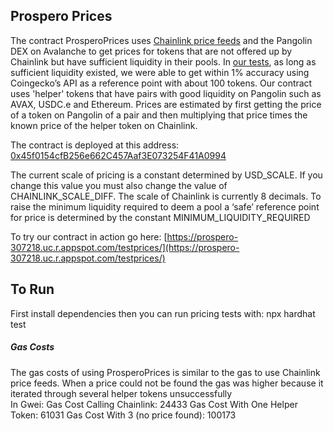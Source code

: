 ## Prospero Prices

The contract ProsperoPrices uses [Chainlink price feeds](https://docs.chain.link/docs/avalanche-price-feeds/) and the Pangolin DEX on Avalanche to get prices for tokens that are not offered up by Chainlink but have sufficient liquidity in their pools.
In [our tests](https://docs.google.com/spreadsheets/d/1kClFiDkgKXLLOUv6JzuBbLLb9YtDIIqXBde59Oxr_cc/edit#gid=1278651676), as long as sufficient liquidity existed, we were able to get within 1% accuracy using Coingecko’s API as a reference point with about 100 tokens.  Our contract uses 'helper' tokens that have pairs with good liquidity on Pangolin such as AVAX, USDC.e and Ethereum.  Prices are estimated by first getting the price of a token on Pangolin of a pair and then multiplying that price times the known price of the helper token on Chainlink.  

The contract is deployed at this address: [0x45f0154cfB256e662C457Aaf3E073254F41A0994](https://snowtrace.io/address/0x45f0154cfB256e662C457Aaf3E073254F41A0994)

The current scale of pricing is a constant determined by USD_SCALE.  If you change this value you must also change the value of CHAINLINK_SCALE_DIFF.  The scale of Chainlink is currently 8 decimals.  To raise the minimum liquidity required to deem a pool a ‘safe’ reference point for price is determined by the constant MINIMUM_LIQUIDITY_REQUIRED

To try our contract in action go here:
[https://prospero-307218.uc.r.appspot.com/testprices/](https://prospero-307218.uc.r.appspot.com/testprices/)

## To Run

First install dependencies then you can run pricing tests with:
npx hardhat test

##### Gas Costs

The gas costs of using ProsperoPrices is similar to the gas to use Chainlink price feeds.  When a price could not be found the gas was higher because it iterated through several helper tokens unsuccessfully  
In Gwei:
Gas Cost Calling Chainlink:	        24433
Gas Cost With One Helper Token:	    61031
Gas Cost With 3 (no price found):	 100173
